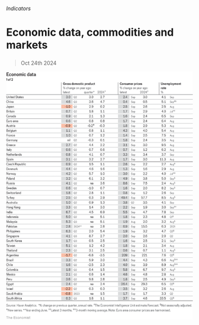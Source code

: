 ###### Indicators

# Economic data, commodities and markets 

#####  

> Oct 24th 2024 

![image](images/20241026_INT101.png) 


